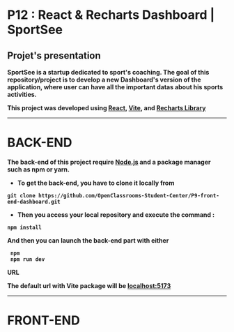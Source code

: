 # P12 : React & Recharts Dashboard | SportSee

<strong> Projet's presentation  <strong>
---

SportSee is a startup dedicated to sport's coaching.
The goal of this repository/project is to develop a new Dashboard's version of the application, where user can have all the important datas about his sports activities.

  This project was developed using [React](https://reactjs.org/), [Vite](https://vitejs.dev/), and [Recharts Library](https://recharts.org/en-US/)
  
  ---
  
  # BACK-END
  
  The back-end of this project require [Node.js](https://nodejs.org/en/) and a package manager such as npm or yarn.
  
  - To get the back-end, you have to clone it locally from
  
  
  ```
  git clone https://github.com/OpenClassrooms-Student-Center/P9-front-end-dashboard.git
  ```
  
  
 - Then you access your local repository and execute the command :
  
  ```
  npm install
  ```
  
  And then you can launch the back-end part with either
  
 ``` 
  npm 
  npm run dev 
  ```
  
  URL
  
  The default url with Vite package will be [localhost:5173](http://localhost:5173/)
  
  ---
  
  # FRONT-END
  
